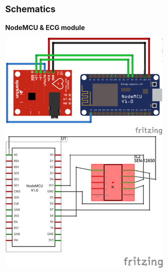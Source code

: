 # Schematics

## NodeMCU & ECG module

![nodemcu-ecg-breadboard](../img/connections/breadboard.png)
![nodemcu-ecg-schematic](../img/connections/schematic.png)